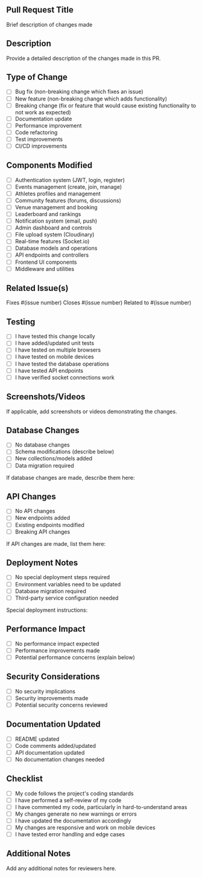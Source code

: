 ## Pull Request Title
Brief description of changes made

## Description
Provide a detailed description of the changes made in this PR.

## Type of Change
- [ ] Bug fix (non-breaking change which fixes an issue)
- [ ] New feature (non-breaking change which adds functionality)
- [ ] Breaking change (fix or feature that would cause existing functionality to not work as expected)
- [ ] Documentation update
- [ ] Performance improvement
- [ ] Code refactoring
- [ ] Test improvements
- [ ] CI/CD improvements

## Components Modified
- [ ] Authentication system (JWT, login, register)
- [ ] Events management (create, join, manage)
- [ ] Athletes profiles and management
- [ ] Community features (forums, discussions)
- [ ] Venue management and booking
- [ ] Leaderboard and rankings
- [ ] Notification system (email, push)
- [ ] Admin dashboard and controls
- [ ] File upload system (Cloudinary)
- [ ] Real-time features (Socket.io)
- [ ] Database models and operations
- [ ] API endpoints and controllers
- [ ] Frontend UI components
- [ ] Middleware and utilities

## Related Issue(s)
Fixes #(issue number)
Closes #(issue number)
Related to #(issue number)

## Testing
- [ ] I have tested this change locally
- [ ] I have added/updated unit tests
- [ ] I have tested on multiple browsers
- [ ] I have tested on mobile devices
- [ ] I have tested the database operations
- [ ] I have tested API endpoints
- [ ] I have verified socket connections work

## Screenshots/Videos
If applicable, add screenshots or videos demonstrating the changes.

## Database Changes
- [ ] No database changes
- [ ] Schema modifications (describe below)
- [ ] New collections/models added
- [ ] Data migration required

If database changes are made, describe them here:

## API Changes
- [ ] No API changes
- [ ] New endpoints added
- [ ] Existing endpoints modified
- [ ] Breaking API changes

If API changes are made, list them here:

## Deployment Notes
- [ ] No special deployment steps required
- [ ] Environment variables need to be updated
- [ ] Database migration required
- [ ] Third-party service configuration needed

Special deployment instructions:

## Performance Impact
- [ ] No performance impact expected
- [ ] Performance improvements made
- [ ] Potential performance concerns (explain below)

## Security Considerations
- [ ] No security implications
- [ ] Security improvements made
- [ ] Potential security concerns reviewed

## Documentation Updated
- [ ] README updated
- [ ] Code comments added/updated
- [ ] API documentation updated
- [ ] No documentation changes needed

## Checklist
- [ ] My code follows the project's coding standards
- [ ] I have performed a self-review of my code
- [ ] I have commented my code, particularly in hard-to-understand areas
- [ ] My changes generate no new warnings or errors
- [ ] I have updated the documentation accordingly
- [ ] My changes are responsive and work on mobile devices
- [ ] I have tested error handling and edge cases

## Additional Notes
Add any additional notes for reviewers here.